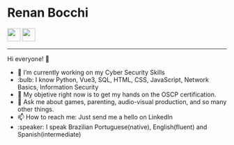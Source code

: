 <h1>Renan Bocchi</h1> 

<a href='https://www.linkedin.com/in/renanbocchi/'><img src='https://img.shields.io/badge/linkedin-%230077B5.svg?&style=for-the-badge&logo=linkedin&logoColor=white' height='30px'></a> <a href='https://www.codewars.com/users/ResX'><img class="inline-block" src="https://www.codewars.com/users/ResX/badges/large?logo=false" height='30px'></a><br>


<hr>
Hi everyone! 👋<br>
<ul>
  <li>🔭 I’m currently working on my Cyber Security Skills</li>
  <li>:bulb:  I know Python, Vue3, SQL, HTML, CSS, JavaScript, Network Basics, Information Security
  <li>🌱 My objetive right now is to get my hands on the OSCP certification.</li>
  <li>💬 Ask me about games, parenting, audio-visual production, and so many other things.</li>
  <li>📫 How to reach me: Just send me a hello on LinkedIn</li>
  <li>:speaker:  I speak Brazilian Portuguese(native), English(fluent) and Spanish(intermediate)
</ul>

